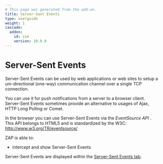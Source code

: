 ```yaml
---
# This page was generated from the add-on.
title: Server-Sent Events
type: userguide
weight: 1
cascade:
  addon:
    id: sse
    version: 10.0.0
---
```


# Server-Sent Events

Server-Sent Events can be used by web applications or web sites to setup a
uni-directional (one-way) communication channel over a single TCP connection.

You can use it for push notifications from a server to a browser client.
Server-Sent Events sometimes provide an alternative to
usages of Ajax, HTTP Long Polling or Comet.

In the browser you can use Server-Sent Events via the _EventSource API_ .
This API belongs to HTML5 and is standardized by the W3C:
<http://www.w3.org/TR/eventsource/>

ZAP is able to:

- intercept and show Server-Sent Events

Server-Sent Events are displayed within the [Server-Sent Events tab](/docs/desktop/addons/server-sent-events/tab/).
